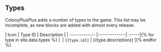 ## Types

ColonyPlusPlus adds a number of types to the game. This list may be incomplete, as new blocks are added with almost every release.

| Icon        | Type ID           | Description  |
| ------------- |:-------------:| :-----|{% for type in site.data.types %}
| <img href="https://raw.githubusercontent.com/ColonyPlusPlus/ColonyPlusPlus/master/ColonyPlusPlus/textures/icons/{{type.id}}.png">     | `{{type.id}}` | {{type.description}} |{% endfor %}